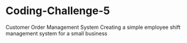 # Coding-Challenge-5
Customer Order Management System
Creating a simple employee shift management system for a small business